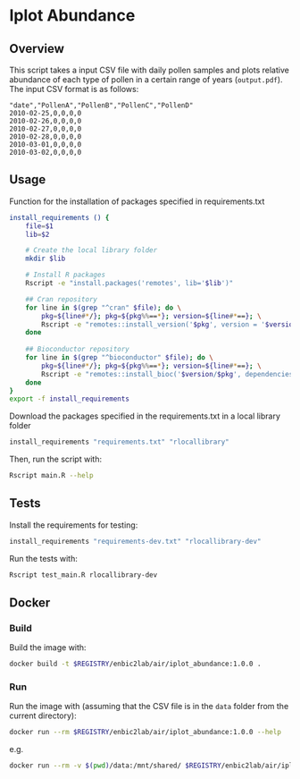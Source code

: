 # Iplot Abundance

## Overview 

This script takes a input CSV file with daily pollen samples and plots relative abundance of each type of pollen in a certain range of years (`output.pdf`). The input CSV format is as follows:

```csv
"date","PollenA","PollenB","PollenC","PollenD"
2010-02-25,0,0,0,0
2010-02-26,0,0,0,0
2010-02-27,0,0,0,0
2010-02-28,0,0,0,0
2010-03-01,0,0,0,0
2010-03-02,0,0,0,0
```

## Usage

Function for the installation of packages specified in requirements.txt

```sh
install_requirements () {
    file=$1
    lib=$2

    # Create the local library folder
    mkdir $lib

    # Install R packages
    Rscript -e "install.packages('remotes', lib='$lib')"

    ## Cran repository
    for line in $(grep "^cran" $file); do \
        pkg=${line#*/}; pkg=${pkg%%==*}; version=${line#*==}; \
        Rscript -e "remotes::install_version('$pkg', version = '$version', dependencies = TRUE, lib='$lib')" || exit 1; \
    done
        
    ## Bioconductor repository
    for line in $(grep "^bioconductor" $file); do \
        pkg=${line#*/}; pkg=${pkg%%==*}; version=${line#*==}; \
        Rscript -e "remotes::install_bioc('$version/$pkg', dependencies = TRUE, lib='$lib')" || exit 1; \
    done
}
export -f install_requirements
```

Download the packages specified in the requirements.txt in a local library folder

```sh
install_requirements "requirements.txt" "rlocallibrary"
```

Then, run the script with:

```sh
Rscript main.R --help
```

## Tests

Install the requirements for testing:

```sh
install_requirements "requirements-dev.txt" "rlocallibrary-dev"
```

Run the tests with:

```sh
Rscript test_main.R rlocallibrary-dev
```

## Docker

### Build

Build the image with:

```sh
docker build -t $REGISTRY/enbic2lab/air/iplot_abundance:1.0.0 .
```

### Run

Run the image with (assuming that the CSV file is in the `data` folder from the current directory):

```sh
docker run --rm $REGISTRY/enbic2lab/air/iplot_abundance:1.0.0 --help
```

e.g.

```sh
docker run --rm -v $(pwd)/data:/mnt/shared/ $REGISTRY/enbic2lab/air/iplot_abundance:1.0.0 --filepath /mnt/shared/munich.csv --yStart "None" --yEnd "None" --exclude "Alnus, Betula"
```